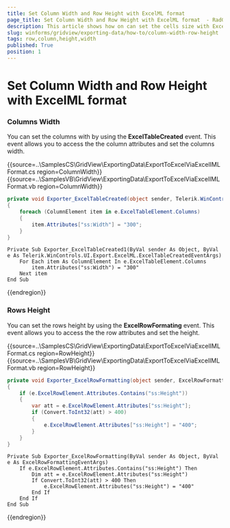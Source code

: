 ```yaml
---
title: Set Column Width and Row Height with ExcelML format 
page_title: Set Column Width and Row Height with ExcelML format  - RadGridView
description: This article shows how on can set the cells size with ExcelML format is used.
slug: winforms/gridview/exporting-data/how-to/column-width-row-height
tags: row,column,height,width
published: True
position: 1
---
```


# Set Column Width and Row Height with ExcelML format 

### Columns Width

You can set the columns with by using the __ExcelTableCreated__ event. This event allows you to access the the column attributes and set the columns width.

{{source=..\SamplesCS\GridView\ExportingData\ExportToExcelViaExcelIMLFormat.cs region=ColumnWidth}} 
{{source=..\SamplesVB\GridView\ExportingData\ExportToExcelViaExcelIMLFormat.vb region=ColumnWidth}}
````C#
private void Exporter_ExcelTableCreated(object sender, Telerik.WinControls.UI.Export.ExcelML.ExcelTableCreatedEventArgs e)
{
    foreach (ColumnElement item in e.ExcelTableElement.Columns)
    {
        item.Attributes["ss:Width"] = "300";
    }
}

````
````VB.NET
Private Sub Exporter_ExcelTableCreated1(ByVal sender As Object, ByVal e As Telerik.WinControls.UI.Export.ExcelML.ExcelTableCreatedEventArgs)
    For Each item As ColumnElement In e.ExcelTableElement.Columns
        item.Attributes("ss:Width") = "300"
    Next item
End Sub

````


{{endregion}} 


### Rows Height

You can set the rows height by using the __ExcelRowFormating__ event. This event allows you to access the the row attributes and set the height.

{{source=..\SamplesCS\GridView\ExportingData\ExportToExcelViaExcelIMLFormat.cs region=RowHeight}} 
{{source=..\SamplesVB\GridView\ExportingData\ExportToExcelViaExcelIMLFormat.vb region=RowHeight}}
````C#
private void Exporter_ExcelRowFormatting(object sender, ExcelRowFormattingEventArgs e)
{
    if (e.ExcelRowElement.Attributes.Contains("ss:Height"))
    {
        var att = e.ExcelRowElement.Attributes["ss:Height"];
        if (Convert.ToInt32(att) > 400)
        {
            e.ExcelRowElement.Attributes["ss:Height"] = "400";
        }
    }
}

````
````VB.NET
Private Sub Exporter_ExcelRowFormatting(ByVal sender As Object, ByVal e As ExcelRowFormattingEventArgs)
    If e.ExcelRowElement.Attributes.Contains("ss:Height") Then
        Dim att = e.ExcelRowElement.Attributes("ss:Height")
        If Convert.ToInt32(att) > 400 Then
            e.ExcelRowElement.Attributes("ss:Height") = "400"
        End If
    End If
End Sub

````



{{endregion}} 




